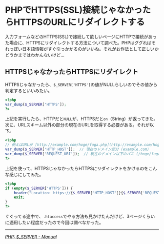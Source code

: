 # <span>PHPでHTTPS(SSL)接続じゃなかったら</span><span>HTTPSのURLにリダイレクトする</span>

入力フォームなどのHTTPS(SSL)で接続して欲しいページにHTTPで接続があった場合に、HTTPSにリダイレクトする方法について調べた。PHPはググればそれっぽい日本語情報がすぐ引っかかるのがいいね。それがお作法として正しいかどうかまではわかんないけど…

<!-- READMORE -->


## HTTPSじゃなかったらHTTPSにリダイレクト

HTTPSじゃなかったら、`$_SERVER['HTTPS']`の値がNULLらしいのでその値から判定するといいみたい。

~~~ php
<?php
var_dump($_SERVER['HTTPS']);
?>
~~~

上記を実行したら、HTTPだと`NULL`が、HTTPSだと`on`（String）が返ってきた。次に、URLスキーム以外の部分の現在のURLを取得する必要がある。それが以下。

~~~ php
<?php
// 例えばURLが [http://example.com/hoge/fuga.php](http://example.com/hoge/fuga.php) の場合だと…
var_dump($_SERVER['HTTP_HOST']);  // 現在のドメイン部分 (example.com)
var_dump($_SERVER['REQUEST_URI']);  // 現在のドメイン以下のパス (/hoge/fuga.php)
?>
~~~

上記を使って、HTTPSじゃなかったらHTTPSにリダイレクトをかけるのをこんな感じにしてみた。

~~~ php
<?php
if (empty($_SERVER['HTTPS'])) {
    header("Location: https://{$_SERVER['HTTP_HOST']}{$_SERVER['REQUEST_URI']}");
    exit;
}
?>
~~~

ぐぐってる途中で、`.htaccess`でやる方法も見かけたんだけど、3ページくらいに適用したい程度だったので今回は調べなかった。

---

<cite>[PHP: $\_SERVER - Manual](http://php.net/manual/ja/reserved.variables.server.php)</cite>
